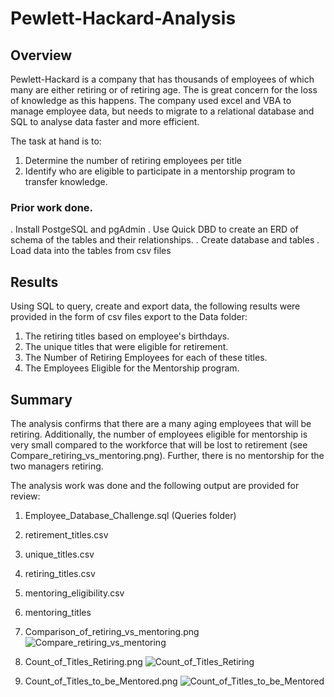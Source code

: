 # Pewlett-Hackard-Analysis

## Overview
Pewlett-Hackard is a company that has thousands of employees of which many are either retiring or of retiring age. The is great concern for the loss of knowledge as this happens. 
The company used excel and VBA to manage employee data, but needs to migrate to a relational database and SQL to analyse data faster and more efficient.

The task at hand is to:

1. Determine the number of retiring employees per title
2. Identify who are eligible to participate in a mentorship program to transfer knowledge.

### Prior work done.

. Install PostgeSQL and pgAdmin
. Use Quick DBD to create an ERD of schema of the tables and their relationships.
. Create database and tables
. Load data into the tables from csv files

## Results

Using SQL to query, create and export data, the following results were provided in the form of csv files export to the Data folder:

1. The retiring titles based on employee's birthdays.
2. The unique titles that were eligible for retirement.
3. The Number of Retiring Employees for each of these titles.
4. The Employees Eligible for the Mentorship program.

## Summary
The analysis confirms that there are a many aging employees that will be retiring. Additionally, the number of employees eligible for mentorship is very small compared to the workforce that will be lost to retirement (see Compare_retiring_vs_mentoring.png). Further, there is no mentorship for the two managers retiring.

The analysis work was done and the following output are provided for review:

1. Employee_Database_Challenge.sql (Queries folder)
2. retirement_titles.csv
3. unique_titles.csv
4. retiring_titles.csv
5. mentoring_eligibility.csv
6. mentoring_titles
7. Comparison_of_retiring_vs_mentoring.png
![Compare_retiring_vs_mentoring](https://user-images.githubusercontent.com/78666055/114741880-34c4fb80-9d19-11eb-98d9-660aba5e7c70.png)

8. Count_of_Titles_Retiring.png
![Count_of_Titles_Retiring](https://user-images.githubusercontent.com/78666055/114741973-460e0800-9d19-11eb-81d2-af39e0a4e95c.png)

9. Count_of_Titles_to_be_Mentored.png
![Count_of_Titles_to_be_Mentored](https://user-images.githubusercontent.com/78666055/114742120-68a02100-9d19-11eb-927f-a0455a97f118.png)

